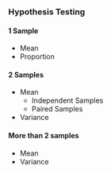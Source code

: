 ### Hypothesis Testing
#### 1 Sample
- Mean
- Proportion
#### 2 Samples
- Mean
  - Independent Samples
  - Paired Samples
- Variance
#### More than 2 samples
- Mean
- Variance
